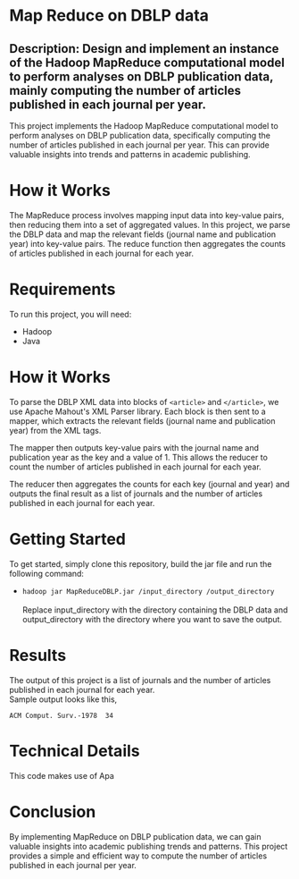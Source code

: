 # Map Reduce on DBLP data

## Description: Design and implement an instance of the Hadoop MapReduce computational model to perform analyses on DBLP publication data, mainly computing the number of articles published in each journal per year.

This project implements the Hadoop MapReduce computational model to perform analyses on DBLP publication data, specifically computing the number of articles published in each journal per year. This can provide valuable insights into trends and patterns in academic publishing.

# How it Works

The MapReduce process involves mapping input data into key-value pairs, then reducing them into a set of aggregated values. In this project, we parse the DBLP data and map the relevant fields (journal name and publication year) into key-value pairs. The reduce function then aggregates the counts of articles published in each journal for each year.

# Requirements

To run this project, you will need:

* Hadoop
* Java

# How it Works
To parse the DBLP XML data into blocks of `<article>` and `</article>`, we use Apache Mahout's XML Parser library. Each block is then sent to a mapper, which extracts the relevant fields (journal name and publication year) from the XML tags.

The mapper then outputs key-value pairs with the journal name and publication year as the key and a value of 1. This allows the reducer to count the number of articles published in each journal for each year.

The reducer then aggregates the counts for each key (journal and year) and outputs the final result as a list of journals and the number of articles published in each journal for each year.

# Getting Started
To get started, simply clone this repository, build the jar file and run the following command: <br>
* `hadoop jar MapReduceDBLP.jar /input_directory /output_directory`
<br><br>
Replace input_directory with the directory containing the DBLP data and output_directory with the directory where you want to save the output.
# Results
The output of this project is a list of journals and the number of articles published in each journal for each year. 
<br>Sample output looks like this,

``ACM Comput. Surv.-1978  34``
# Technical Details

This code makes use of Apa
# Conclusion
By implementing MapReduce on DBLP publication data, we can gain valuable insights into academic publishing trends and patterns. This project provides a simple and efficient way to compute the number of articles published in each journal per year.
